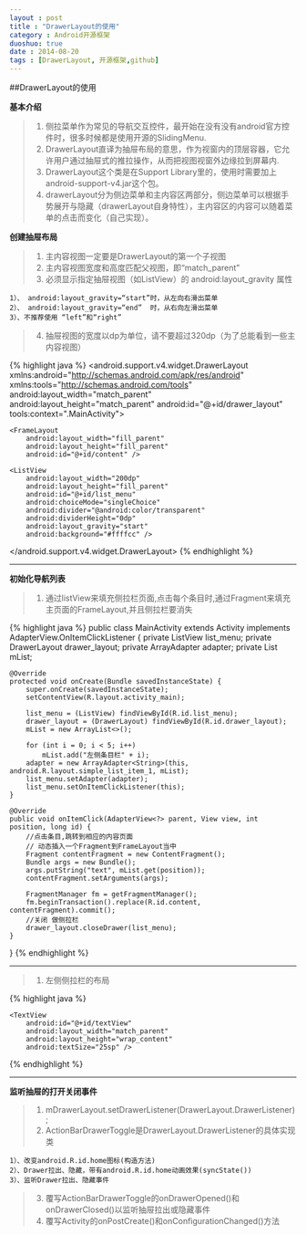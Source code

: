 ```yaml
---
layout : post
title : "DrawerLayout的使用"
category : Android开源框架
duoshuo: true
date : 2014-08-20
tags : [DrawerLayout, 开源框架,github]
---
```

##DrawerLayout的使用

**基本介绍**

> 1. 侧拉菜单作为常见的导航交互控件，最开始在没有没有android官方控件时，很多时候都是使用开源的SlidingMenu.
> 2. DrawerLayout直译为抽屉布局的意思，作为视窗内的顶层容器，它允许用户通过抽屉式的推拉操作，从而把视图视窗外边缘拉到屏幕内.
> 3. DrawerLayout这个类是在Support Library里的，使用时需要加上android-support-v4.jar这个包。
> 4. drawerLayout分为侧边菜单和主内容区两部分，侧边菜单可以根据手势展开与隐藏（drawerLayout自身特性），主内容区的内容可以随着菜单的点击而变化（自己实现）。

<!-- more -->

**创建抽屉布局**

> 1. 主内容视图一定要是DrawerLayout的第一个子视图
> 2. 主内容视图宽度和高度匹配父视图，即“match_parent”
> 3. 必须显示指定抽屉视图（如ListView）的 android:layout_gravity 属性
>
	1）、 android:layout_gravity=“start”时，从左向右滑出菜单
 	2）、 android:layout_gravity=“end”  时，从右向左滑出菜单
	3）、不推荐使用 “left”和“right”

> 4. 抽屉视图的宽度以dp为单位，请不要超过320dp（为了总能看到一些主内容视图）

{% highlight java %}
<android.support.v4.widget.DrawerLayout xmlns:android="http://schemas.android.com/apk/res/android"
    xmlns:tools="http://schemas.android.com/tools"
    android:layout_width="match_parent"
    android:layout_height="match_parent"
    android:id="@+id/drawer_layout"
    tools:context=".MainActivity">

    <FrameLayout
        android:layout_width="fill_parent"
        android:layout_height="fill_parent"
        android:id="@+id/content" />

   <!-- android:layout_gravity="start"从左向右滑出菜单
         android:layout_gravity="start"从右向左滑出菜单
   -->
    <ListView
        android:layout_width="200dp"
        android:layout_height="fill_parent"
        android:id="@+id/list_menu"
        android:choiceMode="singleChoice"
        android:divider="@android:color/transparent"
        android:dividerHeight="0dp"
        android:layout_gravity="start"
        android:background="#ffffcc" />
</android.support.v4.widget.DrawerLayout>
{% endhighlight %}

---

**初始化导航列表**

> 1. 通过listView来填充侧拉栏页面,点击每个条目时,通过Fragment来填充主页面的FrameLayout,并且侧拉栏要消失

{% highlight java %}
public class MainActivity extends Activity implements AdapterView.OnItemClickListener {
    private ListView list_menu;
    private DrawerLayout drawer_layout;
    private ArrayAdapter adapter;
    private List<String> mList;

    @Override
    protected void onCreate(Bundle savedInstanceState) {
        super.onCreate(savedInstanceState);
        setContentView(R.layout.activity_main);

        list_menu = (ListView) findViewById(R.id.list_menu);
        drawer_layout = (DrawerLayout) findViewById(R.id.drawer_layout);
        mList = new ArrayList<>();

        for (int i = 0; i < 5; i++)
            mList.add("左侧条目栏" + i);
        adapter = new ArrayAdapter<String>(this, android.R.layout.simple_list_item_1, mList);
        list_menu.setAdapter(adapter);
        list_menu.setOnItemClickListener(this);
    }

    @Override
    public void onItemClick(AdapterView<?> parent, View view, int position, long id) {
        //点击条目,跳转到相应的内容页面
        // 动态插入一个Fragment到FrameLayout当中
        Fragment contentFragment = new ContentFragment();
        Bundle args = new Bundle();
        args.putString("text", mList.get(position));
        contentFragment.setArguments(args);

        FragmentManager fm = getFragmentManager();
        fm.beginTransaction().replace(R.id.content, contentFragment).commit();
        //关闭 做侧拉栏
        drawer_layout.closeDrawer(list_menu);
    }
}
{% endhighlight %}

---

> 1. 左侧侧拉栏的布局

{% highlight java %}
<?xml version="1.0" encoding="utf-8"?>
<LinearLayout xmlns:android="http://schemas.android.com/apk/res/android"
    android:layout_width="match_parent"
    android:layout_height="match_parent"
    android:orientation="vertical" >

    <TextView
        android:id="@+id/textView"
        android:layout_width="match_parent"
        android:layout_height="wrap_content"
        android:textSize="25sp" />

</LinearLayout>
{% endhighlight %}

---

**监听抽屉的打开关闭事件**

> 1. mDrawerLayout.setDrawerListener(DrawerLayout.DrawerListener);
> 2. ActionBarDrawerToggle是DrawerLayout.DrawerListener的具体实现类
> 
	1）、改变android.R.id.home图标(构造方法)
	2）、Drawer拉出、隐藏，带有android.R.id.home动画效果(syncState())
	3）、监听Drawer拉出、隐藏事件

> 3. 覆写ActionBarDrawerToggle的onDrawerOpened()和onDrawerClosed()以监听抽屉拉出或隐藏事件
> 4. 覆写Activity的onPostCreate()和onConfigurationChanged()方法